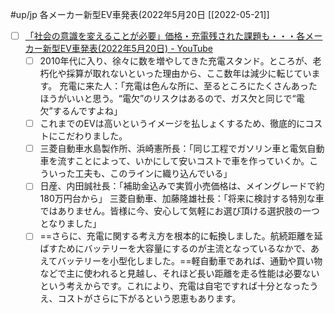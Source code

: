 #up/jp 各メーカー新型EV車発表(2022年5月20日
[[2022-05-21]]

- [ ] [「社会の意識を変えることが必要」価格・充電残された課題も・・・各メーカー新型EV車発表(2022年5月20日) - YouTube](https://www.youtube.com/watch?v=lmBsX_e3iVk)
	- [ ] 2010年代に入り、徐々に数を増やしてきた充電スタンド。ところが、老朽化や採算が取れないといった理由から、ここ数年は減少に転じています。 充電に来た人：「充電は色んな所に、至るところにたくさんあったほうがいいと思う。“電欠”のリスクはあるので、ガス欠と同じで“電欠”するんですよね」
	- [ ] これまでのEVは高いというイメージを払しょくするため、徹底的にコストにこだわりました。
	- [ ] 三菱自動車水島製作所、浜崎憲所長：「同じ工程でガソリン車と電気自動車を流すことによって、いかにして安いコストで車を作っていくか。こういった工夫も、このラインに織り込んでいる」
	- [ ] 日産、内田誠社長：「補助金込みで実質小売価格は、メイングレードで約180万円台から」 三菱自動車、加藤隆雄社長：「将来に検討する特別な車ではありません。皆様に今、安心して気軽にお選び頂ける選択肢の一つとなりました」
	- [ ] ==さらに、充電に関する考え方を根本的に転換しました。航続距離を延ばすためにバッテリーを大容量にするのが主流となっているなかで、あえてバッテリーを小型化しました。==軽自動車であれば、通勤や買い物などで主に使われると見越し、それほど長い距離を走る性能は必要ないという考えからです。これにより、充電は自宅ですれば十分となったうえ、コストがさらに下がるという恩恵もあります。